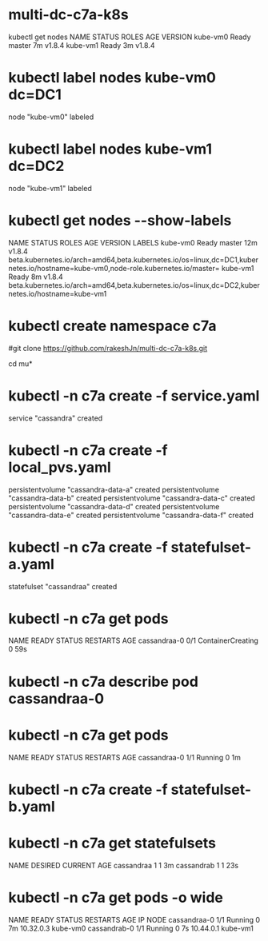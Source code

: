 # multi-dc-c7a-k8s

kubectl get nodes
NAME       STATUS    ROLES     AGE       VERSION
kube-vm0   Ready     master    7m        v1.8.4
kube-vm1   Ready     <none>    3m        v1.8.4


# kubectl label nodes kube-vm0 dc=DC1
node "kube-vm0" labeled
# kubectl label nodes kube-vm1 dc=DC2
node "kube-vm1" labeled


# kubectl get nodes --show-labels
NAME       STATUS    ROLES     AGE       VERSION   LABELS
kube-vm0   Ready     master    12m       v1.8.4    beta.kubernetes.io/arch=amd64,beta.kubernetes.io/os=linux,dc=DC1,kubernetes.io/hostname=kube-vm0,node-role.kubernetes.io/master=
kube-vm1   Ready     <none>    8m        v1.8.4    beta.kubernetes.io/arch=amd64,beta.kubernetes.io/os=linux,dc=DC2,kubernetes.io/hostname=kube-vm1


# kubectl create namespace c7a

#git clone https://github.com/rakeshJn/multi-dc-c7a-k8s.git

cd mu*

# kubectl -n c7a create -f service.yaml
service "cassandra" created

# kubectl -n c7a create -f local_pvs.yaml
persistentvolume "cassandra-data-a" created
persistentvolume "cassandra-data-b" created
persistentvolume "cassandra-data-c" created
persistentvolume "cassandra-data-d" created
persistentvolume "cassandra-data-e" created
persistentvolume "cassandra-data-f" created

# kubectl -n c7a create -f statefulset-a.yaml
statefulset "cassandraa" created

# kubectl -n c7a get pods
NAME           READY     STATUS              RESTARTS   AGE
cassandraa-0   0/1       ContainerCreating   0          59s

# kubectl -n c7a describe pod cassandraa-0

# kubectl -n c7a get pods
NAME           READY     STATUS    RESTARTS   AGE
cassandraa-0   1/1       Running   0          1m

# kubectl -n c7a create -f statefulset-b.yaml

# kubectl -n c7a get statefulsets
NAME         DESIRED   CURRENT   AGE
cassandraa   1         1         3m
cassandrab   1         1         23s

# kubectl -n c7a get pods -o wide
NAME           READY     STATUS    RESTARTS   AGE       IP          NODE
cassandraa-0   1/1       Running   0          7m        10.32.0.3   kube-vm0
cassandrab-0   1/1       Running   0          7s        10.44.0.1   kube-vm1

